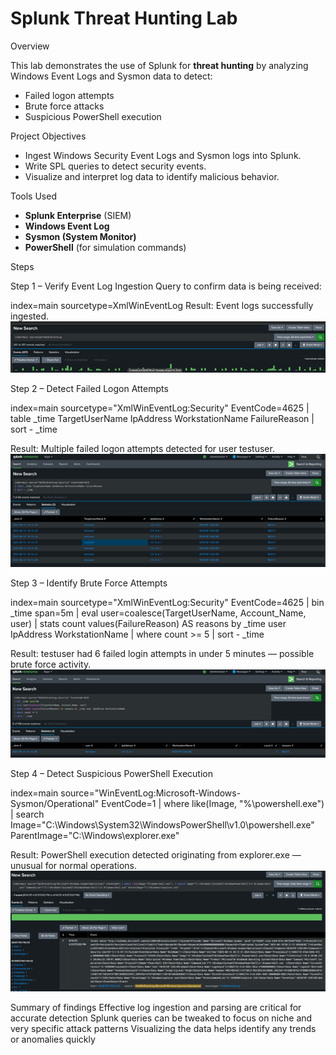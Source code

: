 # Splunk Threat Hunting Lab

Overview

This lab demonstrates the use of Splunk for **threat hunting** by analyzing Windows Event Logs and Sysmon data to detect:
- Failed logon attempts
- Brute force attacks
- Suspicious PowerShell execution


Project Objectives

- Ingest Windows Security Event Logs and Sysmon logs into Splunk.
- Write SPL queries to detect security events.
- Visualize and interpret log data to identify malicious behavior.



Tools Used

- **Splunk Enterprise** (SIEM)
- **Windows Event Log**
- **Sysmon (System Monitor)**
- **PowerShell** (for simulation commands)



Steps

Step 1 – Verify Event Log Ingestion
Query to confirm data is being received:

index=main sourcetype=XmlWinEventLog
Result: Event logs successfully ingested.
![Step 1](images/step1.png)

Step 2 – Detect Failed Logon Attempts

index=main sourcetype="XmlWinEventLog:Security" EventCode=4625
| table _time TargetUserName IpAddress WorkstationName FailureReason
| sort - _time

Result: Multiple failed logon attempts detected for user testuser.
![Step 2](images/step2.png)

Step 3 – Identify Brute Force Attempts

index=main sourcetype="XmlWinEventLog:Security" EventCode=4625
| bin _time span=5m
| eval user=coalesce(TargetUserName, Account_Name, user)
| stats count values(FailureReason) AS reasons by _time user IpAddress WorkstationName
| where count >= 5
| sort - _time

Result: testuser had 6 failed login attempts in under 5 minutes — possible brute force activity.
![Step 3](images/step3.png)


Step 4 – Detect Suspicious PowerShell Execution

index=main source="WinEventLog:Microsoft-Windows-Sysmon/Operational" EventCode=1
| where like(Image, "%\\powershell.exe")
| search Image="C:\\Windows\\System32\\WindowsPowerShell\\v1.0\\powershell.exe" 
         ParentImage="C:\\Windows\\explorer.exe"

Result: PowerShell execution detected originating from explorer.exe — unusual for normal operations.
![Step 4](images/step4.png)


Summary of findings
  Effective log ingestion and parsing are critical for accurate detection
  Splunk queries can be tweaked to focus on niche and very specific attack patterns
  Visualizing the data helps identify any trends or anomalies quickly
